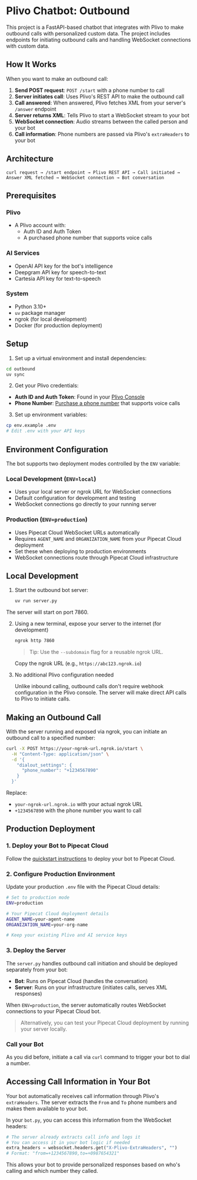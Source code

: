 # Plivo Chatbot: Outbound

This project is a FastAPI-based chatbot that integrates with Plivo to make outbound calls with personalized custom data. The project includes endpoints for initiating outbound calls and handling WebSocket connections with custom data.

## How It Works

When you want to make an outbound call:

1. **Send POST request**: `POST /start` with a phone number to call
2. **Server initiates call**: Uses Plivo's REST API to make the outbound call
3. **Call answered**: When answered, Plivo fetches XML from your server's `/answer` endpoint
4. **Server returns XML**: Tells Plivo to start a WebSocket stream to your bot
5. **WebSocket connection**: Audio streams between the called person and your bot
6. **Call information**: Phone numbers are passed via Plivo's `extraHeaders` to your bot

## Architecture

```
curl request → /start endpoint → Plivo REST API → Call initiated →
Answer XML fetched → WebSocket connection → Bot conversation
```

## Prerequisites

### Plivo

- A Plivo account with:
  - Auth ID and Auth Token
  - A purchased phone number that supports voice calls

### AI Services

- OpenAI API key for the bot's intelligence
- Deepgram API key for speech-to-text
- Cartesia API key for text-to-speech

### System

- Python 3.10+
- `uv` package manager
- ngrok (for local development)
- Docker (for production deployment)

## Setup

1. Set up a virtual environment and install dependencies:

```bash
cd outbound
uv sync
```

2. Get your Plivo credentials:

- **Auth ID and Auth Token**: Found in your [Plivo Console](https://console.plivo.com/dashboard/)
- **Phone Number**: [Purchase a phone number](https://console.plivo.com/phone-numbers/search/) that supports voice calls

3. Set up environment variables:

```bash
cp env.example .env
# Edit .env with your API keys
```

## Environment Configuration

The bot supports two deployment modes controlled by the `ENV` variable:

### Local Development (`ENV=local`)

- Uses your local server or ngrok URL for WebSocket connections
- Default configuration for development and testing
- WebSocket connections go directly to your running server

### Production (`ENV=production`)

- Uses Pipecat Cloud WebSocket URLs automatically
- Requires `AGENT_NAME` and `ORGANIZATION_NAME` from your Pipecat Cloud deployment
- Set these when deploying to production environments
- WebSocket connections route through Pipecat Cloud infrastructure

## Local Development

1. Start the outbound bot server:

   ```bash
   uv run server.py
   ```

The server will start on port 7860.

2. Using a new terminal, expose your server to the internet (for development)

   ```bash
   ngrok http 7860
   ```

   > Tip: Use the `--subdomain` flag for a reusable ngrok URL.

   Copy the ngrok URL (e.g., `https://abc123.ngrok.io`)

3. No additional Plivo configuration needed

   Unlike inbound calling, outbound calls don't require webhook configuration in the Plivo console. The server will make direct API calls to Plivo to initiate calls.

## Making an Outbound Call

With the server running and exposed via ngrok, you can initiate an outbound call to a specified number:

```bash
curl -X POST https://your-ngrok-url.ngrok.io/start \
  -H "Content-Type: application/json" \
  -d '{
    "dialout_settings": {
      "phone_number": "+1234567890"
    }
  }'
```

Replace:

- `your-ngrok-url.ngrok.io` with your actual ngrok URL
- `+1234567890` with the phone number you want to call

## Production Deployment

### 1. Deploy your Bot to Pipecat Cloud

Follow the [quickstart instructions](https://docs.pipecat.ai/getting-started/quickstart#step-2%3A-deploy-to-production) to deploy your bot to Pipecat Cloud.

### 2. Configure Production Environment

Update your production `.env` file with the Pipecat Cloud details:

```bash
# Set to production mode
ENV=production

# Your Pipecat Cloud deployment details
AGENT_NAME=your-agent-name
ORGANIZATION_NAME=your-org-name

# Keep your existing Plivo and AI service keys
```

### 3. Deploy the Server

The `server.py` handles outbound call initiation and should be deployed separately from your bot:

- **Bot**: Runs on Pipecat Cloud (handles the conversation)
- **Server**: Runs on your infrastructure (initiates calls, serves XML responses)

When `ENV=production`, the server automatically routes WebSocket connections to your Pipecat Cloud bot.

> Alternatively, you can test your Pipecat Cloud deployment by running your server locally.

### Call your Bot

As you did before, initiate a call via `curl` command to trigger your bot to dial a number.

## Accessing Call Information in Your Bot

Your bot automatically receives call information through Plivo's `extraHeaders`. The server extracts the `From` and `To` phone numbers and makes them available to your bot.

In your `bot.py`, you can access this information from the WebSocket headers:

```python
# The server already extracts call info and logs it
# You can access it in your bot logic if needed
extra_headers = websocket.headers.get("X-Plivo-ExtraHeaders", "")
# Format: "from=+1234567890,to=+0987654321"
```

This allows your bot to provide personalized responses based on who's calling and which number they called.

